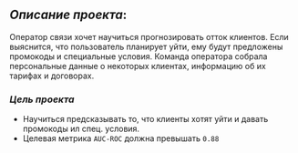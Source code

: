 ## ***Описание проекта***:

Оператор связи хочет научиться прогнозировать отток клиентов. Если выяснится, что пользователь планирует уйти, ему будут предложены промокоды и специальные условия. Команда оператора собрала персональные данные о некоторых клиентах, информацию об их тарифах и договорах.

### *Цель проекта*

- Научиться предсказывать то, что клиенты хотят уйти и давать промокоды ил спец. условия.
- Целевая метрика `AUC-ROC` должна превышать `0.88`
